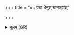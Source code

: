 +++
title = "०५ यथा धेनुश् चानड्वांश्"

+++
<details><summary>मूलम् (GR)</summary>

यथा धेनुश् चानड्वांश् च (…) ॥
</details>